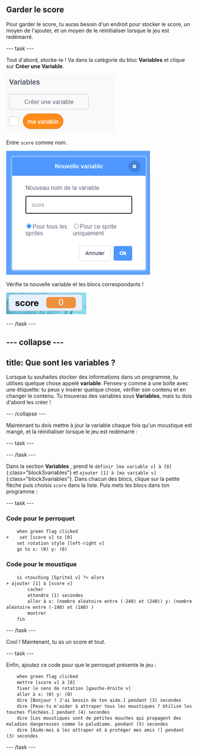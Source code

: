 ## Garder le score

Pour garder le score, tu auras besoin d'un endroit pour stocker le score, un moyen de l'ajouter, et un moyen de le réinitialiser lorsque le jeu est redémarré.

--- task ---

Tout d'abord, stocke-le ! Va dans la catégorie du bloc **Variables** et clique sur **Créer une Variable**.

![](images/catch5.png)

Entre `score` comme nom.

![](images/catch6.png)

Vérifie ta nouvelle variable et les blocs correspondants !

![La variable de score est affichée sur la scène](images/scoreVariableStage.png)

--- /task ---

--- collapse ---
---
title: Que sont les variables ?
---

Lorsque tu souhaites stocker des informations dans un programme, tu utilises quelque chose appelé **variable**. Penses-y comme à une boîte avec une étiquette: tu peux y insérer quelque chose, vérifier son contenu et en changer le contenu. Tu trouveras des variables sous **Variables**, mais tu dois d'abord les créer !

--- /collapse ---

Maintenant tu dois mettre à jour la variable chaque fois qu'un moustique est mangé, et la réinitialiser lorsque le jeu est redémarré :

--- task ---

--- /task ---

Dans la section **Variables** , prend le `définir [ma variable v] à [0]`{:class="block3variables"} et `ajouter [1] à [ma variable v]`{:class="block3variables"}. Dans chacun des blocs, clique sur la petite flèche puis choisis `score` dans la liste. Puis mets les blocs dans ton programme :

--- task ---

### Code pour le perroquet

```blocks3
    when green flag clicked
+    set [score v] to [0]
    set rotation style [left-right v]
    go to x: (0) y: (0)
```

### Code pour le moustique

```blocks3
    si <touching [Sprite1 v] ?> alors
+ ajouter [1] à [score v]
        cacher
        attendre (1) secondes
        aller à x: (nombre aléatoire entre (-240) et (240)) y: (nombre aléatoire entre (-180) et (180) )
        montrer
    fin
```

--- /task ---

Cool ! Maintenant, tu as un score et tout.

--- task ---

Enfin, ajoutez ce code pour que le perroquet présente le jeu :

```blocks3
    when green flag clicked
    mettre [score v] à [0]
    fixer le sens de rotation [gauche-droite v]
    aller à x: (0) y: (0)
    dire [Bonjour ! J'ai besoin de ton aide.] pendant (3) secondes
    dire [Peux-tu m'aider à attraper tous les moustiques ? Utilise les touches fléchées.] pendant (4) secondes
    dire [Les moustiques sont de petites mouches qui propagent des maladies dangereuses comme le paludisme. pendant (5) secondes
    dire [Aide-moi à les attraper et à protéger mes amis !] pendant (3) secondes
```

--- /task ---
